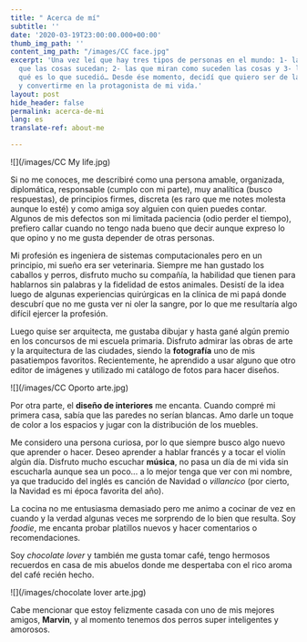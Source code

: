 ```yaml
---
title: " Acerca de mí"
subtitle: ''
date: '2020-03-19T23:00:00.000+00:00'
thumb_img_path: ''
content_img_path: "/images/CC face.jpg"
excerpt: 'Una vez leí que hay tres tipos de personas en el mundo: 1- las que hacen
  que las cosas sucedan; 2- las que miran como suceden las cosas y 3- las que se preguntan
  qué es lo que sucedió… Desde ése momento, decidí que quiero ser de las primeras
  y convertirme en la protagonista de mi vida.'
layout: post
hide_header: false
permalink: acerca-de-mi
lang: es
translate-ref: about-me

---
```

![](/images/CC My life.jpg)

Si no me conoces, me describiré como una persona amable, organizada,   diplomática, responsable (cumplo con mi parte), muy analítica (busco respuestas), de principios firmes, discreta (es raro que me notes molesta aunque lo esté) y como amiga soy alguien con quien puedes contar. Algunos de mis defectos son mi limitada paciencia (odio perder el tiempo), prefiero callar cuando no tengo nada bueno que decir aunque expreso lo que opino y no me gusta depender de otras personas.

Mi profesión es ingeniera de sistemas computacionales pero en un principio, mi sueño era ser veterinaria. Siempre me han gustado los caballos y perros, disfruto mucho su compañía, la habilidad que tienen para hablarnos sin palabras y la fidelidad de estos animales. Desistí de la idea luego de algunas experiencias quirúrgicas en la clínica de mi papá donde descubrí que no me gusta ver ni oler la sangre, por lo que me resultaría algo difícil ejercer la profesión.

Luego quise ser arquitecta, me gustaba dibujar y hasta gané algún premio en los concursos de mi escuela primaria. Disfruto admirar las obras de arte y la arquitectura de las ciudades, siendo la **fotografía** uno de mis pasatiempos favoritos. Recientemente, he aprendido a usar alguno que otro editor de imágenes y utilizado mi catálogo de fotos para hacer diseños.

![](/images/CC Oporto arte.jpg)

Por otra parte, el **diseño de interiores** me encanta. Cuando compré mi primera casa, sabía que las paredes no serían blancas. Amo darle un toque de color a los espacios y jugar con la distribución de los muebles.

Me considero una persona curiosa, por lo que siempre busco algo nuevo que aprender o hacer. Deseo aprender a hablar francés y a tocar el violín algún día. Disfruto mucho escuchar **música**, no pasa un día de mi vida sin escucharla aunque sea un poco... a lo mejor tenga que ver con mi nombre, ya que traducido del inglés es canción de Navidad o _villancico_ (por cierto, la Navidad es mi época favorita del año).

La cocina no me entusiasma demasiado pero me animo a cocinar de vez en cuando y la verdad algunas veces me sorprendo de lo bien que resulta. Soy _foodie_, me encanta probar platillos nuevos y hacer comentarios o recomendaciones.

Soy _chocolate lover_ y también me gusta tomar café, tengo hermosos recuerdos en casa de mis abuelos donde me despertaba con el rico aroma del café recién hecho.

![](/images/chocolate lover arte.jpg)

Cabe mencionar que estoy felizmente casada con uno de mis mejores amigos, **Marvin**, y al momento tenemos dos perros super inteligentes y amorosos.